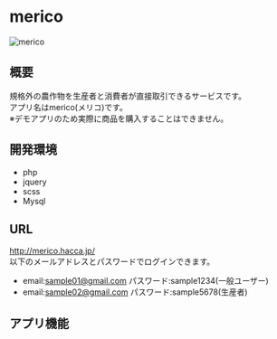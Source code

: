 # merico
![merico](https://user-images.githubusercontent.com/50671204/111923631-703a2480-8ae3-11eb-8627-c16070fcb655.png)
## 概要
規格外の農作物を生産者と消費者が直接取引できるサービスです。  
アプリ名はmerico(メリコ)です。  
※デモアプリのため実際に商品を購入することはできません。
## 開発環境
* php
* jquery
* scss
* Mysql
## URL
http://merico.hacca.jp/  
以下のメールアドレスとパスワードでログインできます。 
* email:sample01@gmail.com パスワード:sample1234(一般ユーザー)  
* email:sample02@gmail.com パスワード:sample5678(生産者)
## アプリ機能

